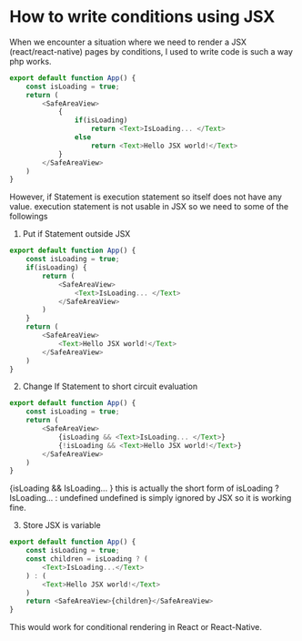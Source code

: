 # How to write conditions using JSX

When we encounter a situation where we need to render a JSX (react/react-native) pages by conditions, I used to write code is such a way php works.

```typescript
export default function App() {
    const isLoading = true;
    return (
        <SafeAreaView>
            {
                if(isLoading)
                    return <Text>IsLoading... </Text>
                else
                    return <Text>Hello JSX world!</Text>
            }
        </SafeAreaView>
    )
}
```
However, if Statement is execution statement so itself does not have any value. execution statement is not usable in JSX so we need to some of the followings

1. Put if Statement outside JSX

```typescript
export default function App() {
    const isLoading = true;
    if(isLoading) {
        return (
            <SafeAreaView>
                <Text>IsLoading... </Text>
            </SafeAreaView>
        )
    }
    return (
        <SafeAreaView>
            <Text>Hello JSX world!</Text>
        </SafeAreaView>
    )
}
```

2. Change If Statement to short circuit evaluation

```typescript
export default function App() {
    const isLoading = true;
    return (
        <SafeAreaView>
            {isLoading && <Text>IsLoading... </Text>}
            {!isLoading && <Text>Hello JSX world!</Text>}
        </SafeAreaView>
    )
}
```
{isLoading && <Text>IsLoading... </Text>} this is actually the short form of
isLoading ? <Text>IsLoading... </Text>: undefined
undefined is simply ignored by JSX so it is working fine.

3. Store JSX is variable

```typescript
export default function App() {
    const isLoading = true;
    const children = isLoading ? (
        <Text>IsLoading...</Text>
    ) : (
        <Text>Hello JSX world!</Text>
    )
    return <SafeAreaView>{children}</SafeAreaView>
}
```

This would work for conditional rendering in React or React-Native.


